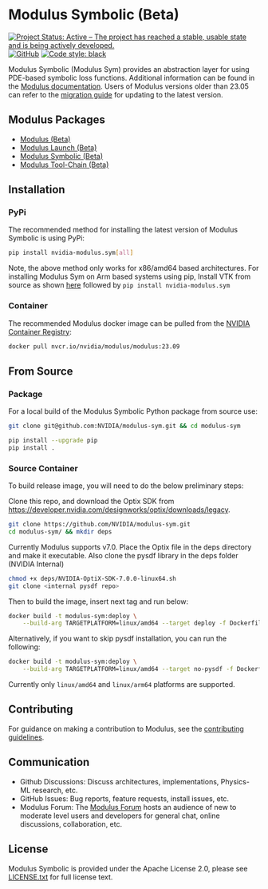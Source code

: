 # Modulus Symbolic (Beta)

<!-- markdownlint-disable -->
[![Project Status: Active – The project has reached a stable, usable state and is being actively developed.](https://www.repostatus.org/badges/latest/active.svg)](https://www.repostatus.org/#active)
[![GitHub](https://img.shields.io/github/license/NVIDIA/modulus-sym)](https://github.com/NVIDIA/modulus-sym/blob/master/LICENSE.txt)
[![Code style: black](https://img.shields.io/badge/code%20style-black-000000.svg)](https://github.com/psf/black)
<!-- markdownlint-enable -->

Modulus Symbolic (Modulus Sym) provides an abstraction layer for using PDE-based symbolic
loss functions. Additional information can be found in the [Modulus documentation](https://docs.nvidia.com/modulus/index.html#sym).
Users of Modulus versions older than 23.05 can refer to the [migration guide](https://docs.nvidia.com/deeplearning/modulus/migration-guide/index.html)
for updating to the latest version.

## Modulus Packages

- [Modulus (Beta)](https://github.com/NVIDIA/modulus)
- [Modulus Launch (Beta)](https://github.com/NVIDIA/modulus-launch)
- [Modulus Symbolic (Beta)](https://github.com/NVIDIA/modulus-sym)
- [Modulus Tool-Chain (Beta)](https://github.com/NVIDIA/modulus-toolchain)

## Installation

### PyPi

The recommended method for installing the latest version of Modulus Symbolic is using PyPi:

```bash
pip install nvidia-modulus.sym[all]
```

Note, the above method only works for x86/amd64 based architectures. For installing Modulus Sym on Arm based systems using pip, 
Install VTK from source as shown [here](https://gitlab.kitware.com/vtk/vtk/-/blob/v9.2.6/Documentation/dev/build.md?ref_type=tags#python-wheels) followed by 
`pip install nvidia-modulus.sym`

### Container

The recommended Modulus docker image can be pulled from the [NVIDIA Container Registry](https://catalog.ngc.nvidia.com/orgs/nvidia/teams/modulus/containers/modulus):

```bash
docker pull nvcr.io/nvidia/modulus/modulus:23.09
```

## From Source

### Package

For a local build of the Modulus Symbolic Python package from source use:

```Bash
git clone git@github.com:NVIDIA/modulus-sym.git && cd modulus-sym

pip install --upgrade pip
pip install .
```

### Source Container

To build release image, you will need to do the below preliminary steps:

Clone this repo, and download the Optix SDK from
<https://developer.nvidia.com/designworks/optix/downloads/legacy>.

```bash
git clone https://github.com/NVIDIA/modulus-sym.git
cd modulus-sym/ && mkdir deps
```

Currently Modulus supports v7.0. Place the Optix file in the deps directory and make it
executable. Also clone the pysdf library in the deps folder (NVIDIA Internal)

```bash
chmod +x deps/NVIDIA-OptiX-SDK-7.0.0-linux64.sh 
git clone <internal pysdf repo>
```

Then to build the image, insert next tag and run below:

```bash
docker build -t modulus-sym:deploy \
    --build-arg TARGETPLATFORM=linux/amd64 --target deploy -f Dockerfile .
```

Alternatively, if you want to skip pysdf installation, you can run the following:

```bash
docker build -t modulus-sym:deploy \
    --build-arg TARGETPLATFORM=linux/amd64 --target no-pysdf -f Dockerfile .
```

Currently only `linux/amd64` and `linux/arm64` platforms are supported.

## Contributing

For guidance on making a contribution to Modulus, see the [contributing guidelines](https://github.com/NVIDIA/modulus-sym/blob/main/CONTRIBUTING.md).

## Communication

- Github Discussions: Discuss architectures, implementations, Physics-ML research, etc.
- GitHub Issues: Bug reports, feature requests, install issues, etc.
- Modulus Forum: The [Modulus Forum](https://forums.developer.nvidia.com/c/physics-simulation/modulus-physics-ml-model-framework)
hosts an audience of new to moderate level users and developers for general chat, online
discussions, collaboration, etc.

## License

Modulus Symbolic is provided under the Apache License 2.0, please see
[LICENSE.txt](./LICENSE.txt) for full license text.
